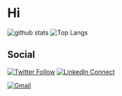 # Hi

![github stats](https://github-readme-stats.vercel.app/api?username=Noblepal&show_icons=true&count_private=true&line_height=33&theme=react)
![Top Langs](https://github-readme-stats.vercel.app/api/top-langs/?username=Noblepal&hide=html&theme=react)

<!---[![GitHub Streak](https://github-readme-streak-stats.herokuapp.com/?user=Noblepal&theme=react)](https://github.com/DenverCoder1/github-readme-streak-stats)-->

## Social

[![Twitter Follow](https://img.shields.io/badge/%20-Follow-black?color=14171A&labelColor=1976d2&logo=twitter&logoColor=ffffff)](https://twitter.com/noblepal_joseph)
[![LinkedIn Connect](https://img.shields.io/badge/%20-Connect-black?color=14171A&labelColor=212121&logo=linkedin&logoColor=ffffff)](https://www.linkedin.com/in/joseph-noblepal-538689100/)
<!-- [![Facebook Follow](https://img.shields.io/badge/%20-Follow-black?color=14171A&labelColor=1976d2&logo=facebook&logoColor=ffffff)](https://www.facebook.com/jay.i.jr.1) -->
[![Gmail](https://img.shields.io/badge/%20-Send%20Mail-black?color=14171A&labelColor=ef5350&logo=gmail&logoColor=ffffff)](mailto:zeronillzero@gmail.com?subject=From%20GitHub&body=Hi,%20there.%20Found%20you%20from%20GitHub.)
